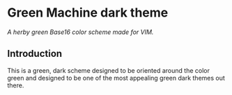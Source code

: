 # Green Machine dark theme #
*A herby green Base16 color scheme made for VIM.*

## Introduction ##
This is a green, dark scheme designed to be oriented around the color green and designed
to be one of the most appealing green dark themes out there.
